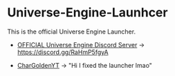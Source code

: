 # Universe-Engine-Launhcer

This is the official Universe Engine Launcher.
* [OFFICIAL Universe Engine Discord Server](https://discord.gg/RaHmP5fgyA) -> https://discord.gg/RaHmP5fgyA

* [CharGoldenYT](https://vschar-official.com) -> "Hi I fixed the launcher lmao"
